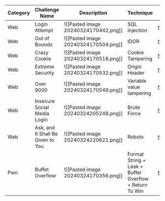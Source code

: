 
| Category | Challenge Name              | Description                          | Technique                                              | Writeup |
| -------- | --------------------------- | ------------------------------------ | ------------------------------------------------------ | ------- |
| Web      | Login Attempt               | ![[Pasted image 20240324170442.png]] | SQL Injection                                          |https://github.com/Jeetu855/CTFs/blob/master/TexSAWCTF2024/WEB/Login%20Attempt.md         |
| Web      | Out of Bounds               | ![[Pasted image 20240324170504.png]] | IDOR                                                   |https://github.com/Jeetu855/CTFs/blob/master/TexSAWCTF2024/WEB/Out%20of%20Bounds.md         |
| Web      | Crazy Cookie                | ![[Pasted image 20240324170518.png]] | Cookie Tampering                                       |https://github.com/Jeetu855/CTFs/blob/master/TexSAWCTF2024/WEB/Crazy%20Cookie.md         |
| Web      | Extreme Security            | ![[Pasted image 20240324170532.png]] | Origin Header                                          |https://github.com/Jeetu855/CTFs/blob/master/TexSAWCTF2024/WEB/Extreme%20Security.md         |
| Web      | Over 9000                   | ![[Pasted image 20240324170549.png]] | Variable value tampering                               |https://github.com/Jeetu855/CTFs/blob/master/TexSAWCTF2024/WEB/Over%209000.md         |
| Web      | Insecure Social Media Login | ![[Pasted image 20240324205248.png]] | Brute Force                                            |https://github.com/Jeetu855/CTFs/blob/master/TexSAWCTF2024/WEB/Insecure%20Social%20Media%20Login.md         |
| Web         | Ask, and It Shall Be Given to You                            | ![[Pasted image 20240324220621.png]]                                     | Robots                                                       |https://github.com/Jeetu855/CTFs/blob/master/TexSAWCTF2024/WEB/Ask%2C%20and%20It%20Shall%20Be%20Given%20to%20You.md         |
| Pwn      | Buffet Overflow             | ![[Pasted image 20240324170356.png]] | Format String + Leak + Buffer Overflow + Return To Win |https://github.com/Jeetu855/CTFs/blob/master/TexSAWCTF2024/Pwn/Buffet%20Overflow/Solution.md         |

